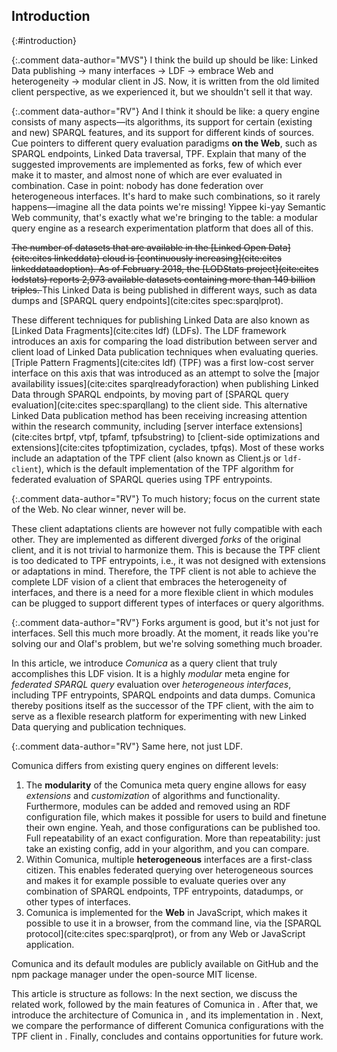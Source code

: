 ## Introduction
{:#introduction}

{:.comment data-author="MVS"}
I think the build up should be like: Linked Data publishing -> many interfaces -> LDF -> embrace Web and heterogeneity -> modular client in JS. Now, it is written from the old limited client perspective, as we experienced it, but we shouldn't sell it that way.

{:.comment data-author="RV"}
And I think it should be like:
a query engine consists of many aspects—its algorithms,
its support for certain (existing and new) SPARQL features,
and its support for different kinds of sources.
Cue pointers to different query evaluation paradigms **on the Web**,
such as SPARQL endpoints, Linked Data traversal, TPF.
Explain that many of the suggested improvements are implemented as forks,
few of which ever make it to master,
and almost none of which are ever evaluated in combination.
Case in point: nobody has done federation over heterogeneous interfaces.
It's hard to make such combinations, so it rarely happens—imagine
all the data points we're missing!
Yippee ki-yay Semantic Web community,
that's exactly what we're bringing to the table:
a modular query engine as a research experimentation platform that does all of this.

<del class="comment" data-author="RV">
The number of datasets that are available in the [Linked Open Data](cite:cites linkeddata) cloud is [continuously increasing](cite:cites linkeddataadoption).
As of February 2018, the [LODStats project](cite:cites lodstats) reports 2,973 available datasets containing more than 149 billion triples.
</del>
This Linked Data is being published in different ways, such as
data dumps and [SPARQL query endpoints](cite:cites spec:sparqlprot).

These different techniques for publishing Linked Data are also known as [Linked Data Fragments](cite:cites ldf) (LDFs).
The LDF framework introduces an axis for comparing the load distribution between server and client load of Linked Data publication techniques when evaluating queries.
[Triple Pattern Fragments](cite:cites ldf) (TPF) was a first low-cost server interface on this axis
that was introduced as an attempt to solve the [major availability issues](cite:cites sparqlreadyforaction) when publishing Linked Data through SPARQL endpoints,
by moving part of [SPARQL query evaluation](cite:cites spec:sparqllang) to the client side.
This alternative Linked Data publication method has been receiving increasing attention within the research community,
including [server interface extensions](cite:cites brtpf, vtpf, tpfamf, tpfsubstring) to [client-side optimizations and extensions](cite:cites tpfoptimization, cyclades, tpfqs).
Most of these works include an adaptation of the TPF client (also known as Client.js or `ldf-client`),
which is the default implementation of
the TPF algorithm for federated evaluation of SPARQL queries using TPF entrypoints.

{:.comment data-author="RV"}
To much history; focus on the current state of the Web.
No clear winner, never will be.

These client adaptations clients are however not fully compatible with each other.
They are implemented as different diverged _forks_ of the original client,
and it is not trivial to harmonize them.
This is because the TPF client is too dedicated to TPF entrypoints,
i.e., it was not designed with extensions or adaptations in mind.
Therefore, the TPF client is not able to achieve the complete LDF vision of a client that embraces the heterogeneity of interfaces,
and there is a need for a more flexible client in which modules can be plugged to support different types of interfaces or query algorithms.

{:.comment data-author="RV"}
Forks argument is good, but it's not just for interfaces.
Sell this much more broadly.
At the moment, it reads like you're solving our and Olaf's problem,
but we're solving something much broader.

In this article, we introduce _Comunica_ as a query client that truly accomplishes this LDF vision.
It is a highly _modular_ meta engine for _federated_ _SPARQL query_ evaluation over _heterogeneous interfaces_,
including TPF entrypoints, SPARQL endpoints and data dumps.
Comunica thereby positions itself as the successor of the TPF client,
with the aim to serve as a flexible research platform for experimenting with new Linked Data querying and publication techniques.

{:.comment data-author="RV"}
Same here, not just LDF.

Comunica differs from existing query engines on different levels:

1. The **modularity** of the Comunica meta query engine allows for easy _extensions_ and _customization_ of algorithms and functionality. Furthermore, modules can be added and removed using an RDF configuration file, which makes it possible for users to build and finetune their own engine.
<span class="comment" data-author="RV">Yeah, and those configurations can be published too. Full repeatability of an exact configuration. More than repeatability: just take an existing config, add in your algorithm, and you can compare.</span>
2. Within Comunica, multiple **heterogeneous** interfaces are a first-class citizen. This enables federated querying over heterogeneous sources and makes it for example possible to evaluate queries over any combination of SPARQL endpoints, TPF entrypoints, datadumps, or other types of interfaces.
3. Comunica is implemented for the **Web** in JavaScript, which makes it possible to use it in a browser, from the command line, via the [SPARQL protocol](cite:cites spec:sparqlprot), or from any Web or JavaScript application.

Comunica and its default modules are publicly available
on GitHub and the npm package manager under the open-source MIT license.

This article is structure as follows:
In the next section, we discuss the related work, followed by the main features of Comunica in [](#features).
After that, we introduce the architecture of Comunica in [](#architecture), and its implementation in [](#implementation).
Next, we compare the performance of different Comunica configurations with the TPF client in [](#comparison-tpf-client).
Finally, [](#conclusions) concludes and contains opportunities for future work.
